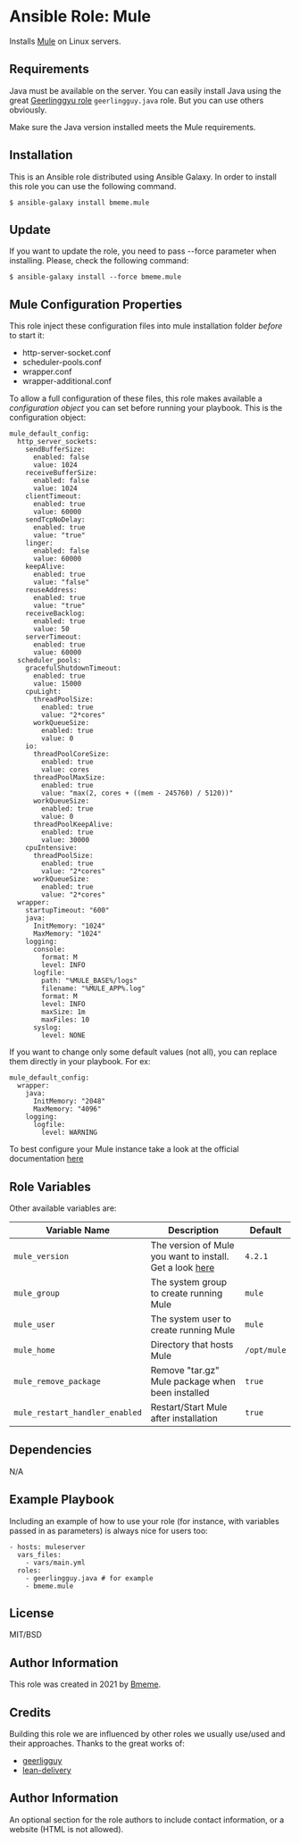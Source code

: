 Ansible Role: Mule
=========

Installs [Mule](https://www.mulesoft.com/) on Linux servers.

Requirements
------------

Java must be available on the server. 
You can easily install Java using the great [Geerlinggyu role](https://github.com/geerlingguy/ansible-role-java) `geerlingguy.java` role. 
But you can use others obviously.

Make sure the Java version installed meets the Mule requirements.

Installation
------------

This is an Ansible role distributed using Ansible Galaxy. In order to install this role you can use the following command.

`$ ansible-galaxy install bmeme.mule`

Update
------

If you want to update the role, you need to pass --force parameter when installing. Please, check the following command:

`$ ansible-galaxy install --force bmeme.mule`

Mule Configuration Properties
-----------------------------

This role inject these configuration files into mule installation folder *before* to start it:
- http-server-socket.conf
- scheduler-pools.conf
- wrapper.conf
- wrapper-additional.conf

To allow a full configuration of these files, this role makes available a _configuration object_ you can set before 
running your playbook. This is the configuration object:

```
mule_default_config:
  http_server_sockets:
    sendBufferSize:
      enabled: false
      value: 1024
    receiveBufferSize:
      enabled: false
      value: 1024
    clientTimeout:
      enabled: true
      value: 60000
    sendTcpNoDelay:
      enabled: true
      value: "true"
    linger:
      enabled: false
      value: 60000
    keepAlive:
      enabled: true
      value: "false"
    reuseAddress:
      enabled: true
      value: "true"
    receiveBacklog:
      enabled: true
      value: 50
    serverTimeout:
      enabled: true
      value: 60000
  scheduler_pools:
    gracefulShutdownTimeout:
      enabled: true
      value: 15000
    cpuLight:
      threadPoolSize:
        enabled: true
        value: "2*cores"
      workQueueSize:
        enabled: true
        value: 0
    io:
      threadPoolCoreSize:
        enabled: true
        value: cores
      threadPoolMaxSize:
        enabled: true
        value: "max(2, cores + ((mem - 245760) / 5120))"
      workQueueSize:
        enabled: true
        value: 0
      threadPoolKeepAlive:
        enabled: true
        value: 30000
    cpuIntensive:
      threadPoolSize:
        enabled: true
        value: "2*cores"
      workQueueSize:
        enabled: true
        value: "2*cores"
  wrapper:
    startupTimeout: "600"
    java:
      InitMemory: "1024"
      MaxMemory: "1024"
    logging:
      console:
        format: M
        level: INFO
      logfile:
        path: "%MULE_BASE%/logs"
        filename: "%MULE_APP%.log"
        format: M
        level: INFO
        maxSize: 1m
        maxFiles: 10
      syslog:
        level: NONE
```

If you want to change only some default values (not all), you can replace them directly in your playbook. 
For ex:

```
mule_default_config:
  wrapper:
    java:
      InitMemory: "2048"
      MaxMemory: "4096" 
    logging:
      logfile:
        level: WARNING
```

To best configure your Mule instance take a look at the official documentation [here](https://docs.mulesoft.com/general/)

Role Variables
--------------
Other available variables are:

| Variable Name  | Description  | Default  |
|----------------|--------------|----------|
| `mule_version` | The version of Mule you want to install. Get a look [here](https://repository-master.mulesoft.org/nexus/content/repositories/releases/org/mule/distributions/mule-standalone/)| `4.2.1`|
| `mule_group`   | The system group to create running Mule | `mule` |
| `mule_user`   | The system user to create running Mule | `mule` |
| `mule_home`   | Directory that hosts Mule | `/opt/mule` |
| `mule_remove_package`   | Remove "tar.gz" Mule package when been installed | `true` |
| `mule_restart_handler_enabled`   | Restart/Start Mule after installation | `true` |

Dependencies
------------
N/A

Example Playbook
----------------

Including an example of how to use your role (for instance, with variables passed in as parameters) is always nice for users too:

    - hosts: muleserver
      vars_files:
        - vars/main.yml
      roles:
        - geerlingguy.java # for example
        - bmeme.mule

License
-------

MIT/BSD

Author Information
------------------
This role was created in 2021 by [Bmeme](https://www.bmeme.com).

Credits
-------
Building this role we are influenced by other roles we usually use/used and their approaches. 
Thanks to the great works of:
- [geerligguy](https://github.com/geerlingguy)
- [lean-delivery](https://github.com/lean-delivery)

Author Information
------------------

An optional section for the role authors to include contact information, or a website (HTML is not allowed).
